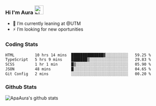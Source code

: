 ### Hi I'm Aura <img src="https://user-images.githubusercontent.com/1303154/88677602-1635ba80-d120-11ea-84d8-d263ba5fc3c0.gif" width="28px" alt="hi">

- 🔭 I’m currently leaning at @UTM
- ⚡ I’m looking for new oportunities


### Coding Stats

<!--START_SECTION:waka-->

```txt
HTML         10 hrs 14 mins  ██████████████▓░░░░░░░░░░   59.25 %
TypeScript   5 hrs 9 mins    ███████▒░░░░░░░░░░░░░░░░░   29.83 %
SCSS         1 hr 1 min      █▒░░░░░░░░░░░░░░░░░░░░░░░   05.90 %
JSON         48 mins         █░░░░░░░░░░░░░░░░░░░░░░░░   04.65 %
Git Config   2 mins          ░░░░░░░░░░░░░░░░░░░░░░░░░   00.20 %
```

<!--END_SECTION:waka-->

### Github Stats

![ApaAura's github stats](https://github-readme-stats.vercel.app/api?username=ApaAura&count_private=true&theme=tokyonight&hide=contribs,prs)
